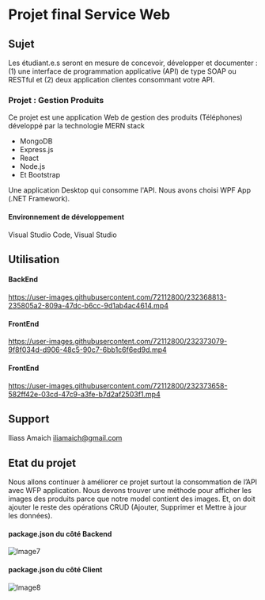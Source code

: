 # Projet final Service Web
## Sujet 

Les étudiant.e.s seront en mesure de concevoir, développer et documenter : 
(1) une interface de programmation applicative (API) de type SOAP ou RESTful et 
(2) deux application clientes consommant votre API.

### Projet :   Gestion Produits

Ce projet est une application Web de gestion des produits (Téléphones) développé par la technologie MERN stack 
- MongoDB 
- Express.js
- React
- Node.js
- Et Bootstrap

Une application Desktop qui consomme l'API. Nous avons choisi WPF App (.NET Framework).

#### Environnement de développement

Visual Studio Code, Visual Studio

## Utilisation
#### BackEnd
https://user-images.githubusercontent.com/72112800/232368813-235805a2-809a-47dc-b6cc-9d1ab4ac4614.mp4

#### FrontEnd
https://user-images.githubusercontent.com/72112800/232373079-9f8f034d-d906-48c5-90c7-6bb1c6f6ed9d.mp4

#### FrontEnd

https://user-images.githubusercontent.com/72112800/232373658-582ff42e-03cd-47c9-a3fe-b7d2af2503f1.mp4


## Support
Iliass Amaich iliamaich@gmail.com


## Etat du projet

Nous allons continuer à améliorer ce projet surtout la consommation de l’API avec WFP application. Nous devons trouver une méthode pour afficher les images des produits parce que notre model contient des images. Et, on doit ajouter le reste des opérations CRUD (Ajouter, Supprimer et Mettre à jour les données).




#### package.json  du côté Backend

![Image7](https://user-images.githubusercontent.com/72112800/232374073-251755e8-5b87-47b1-a0a7-63177f78c336.png)

#### package.json  du côté Client

![Image8](https://user-images.githubusercontent.com/72112800/232374131-040588c5-04c1-4a20-ae50-5b485f00aed7.png)
